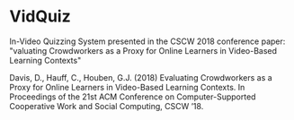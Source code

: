 # VidQuiz

In-Video Quizzing System presented in the CSCW 2018 conference paper: "valuating Crowdworkers as a Proxy for Online Learners in Video-Based Learning Contexts"




Davis, D., Hauff, C., Houben, G.J. (2018) Evaluating Crowdworkers as a Proxy for Online Learners in Video-Based Learning Contexts. In Proceedings of  the 21st ACM Conference on Computer-Supported Cooperative Work and Social Computing, CSCW ’18.



